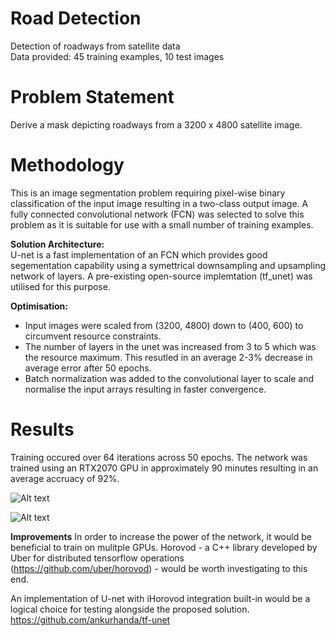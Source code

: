 # Road Detection
Detection of roadways from satellite data  
Data provided: 45 training examples, 10 test images  

# Problem Statement
Derive a mask depicting roadways from a 3200 x 4800 satellite image. 


# Methodology
This is an image segmentation problem requiring pixel-wise binary classification of the input image resulting in a two-class output image. A fully connected convolutional network (FCN) was selected to solve this problem as it is suitable for use with a small number of training examples.

**Solution Architecture:**  
U-net is a fast implementation of an FCN which provides good segementation capability using a symettrical downsampling and upsampling network of layers. A pre-existing open-source implemtation (tf_unet) was utilised for this purpose.


**Optimisation:**  
- Input images were scaled from (3200, 4800) down to (400, 600) to circumvent resource constraints.
- The number of layers in the unet was increased from 3 to 5 which was the resource maximum. This resutled in an average 2-3% decrease in average error after 50 epochs.
- Batch normalization was added to the convolutional layer to scale and normalise the input arrays resulting in faster convergence.


# Results  
Training occured over 64 iterations across 50 epochs. The network was trained using an RTX2070 GPU in approximately 90 minutes resulting in an average accruacy of 92%.


![Alt text](https://user-images.githubusercontent.com/14899131/50379633-9928a080-06b3-11e9-8d0b-7f88bc6cacbb.png?raw=true "Training Accuracy")

![Alt text](https://user-images.githubusercontent.com/14899131/50379657-23710480-06b4-11e9-9f21-0a253d218e80.png?raw=true "Test Result")



**Improvements**
In order to increase the power of the network, it would be beneficial to train on mulitple GPUs. Horovod - a C++ library developed by Uber for distributed tensorflow operations (https://github.com/uber/horovod) - would be worth investigating to this end. 

An implementation of U-net with iHorovod integration built-in would be a logical choice for testing alongside the proposed solution.
https://github.com/ankurhanda/tf-unet







